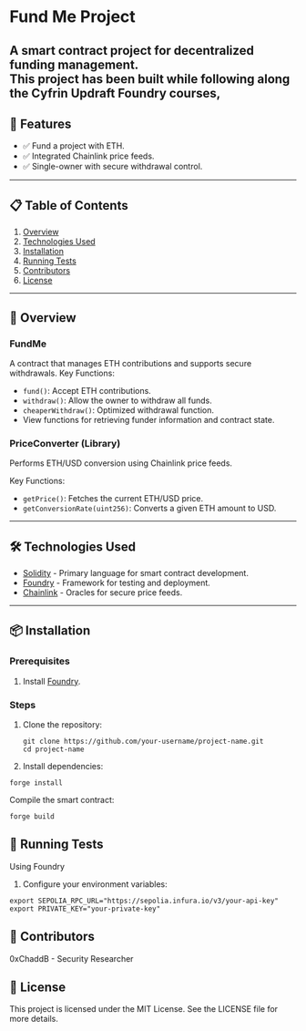 # **Fund Me Project**  
A smart contract project for decentralized funding management.   
This project has been built while following along the Cyfrin Updraft Foundry courses,
---

## **🚀 Features**
- ✅ Fund a project with ETH.  
- ✅ Integrated Chainlink price feeds.  
- ✅ Single-owner with secure withdrawal control.  

---

## **📋 Table of Contents**
1. [Overview](#-overview)  
2. [Technologies Used](#-technologies-used)  
3. [Installation](#-installation)  
4. [Running Tests](#-running-tests)  
5. [Contributors](#-contributors)  
6. [License](#-license)  

---

## **🌟 Overview**
### **FundMe**
A contract that manages ETH contributions and supports secure withdrawals.
Key Functions:

- ``fund()``: Accept ETH contributions.
- ``withdraw()``: Allow the owner to withdraw all funds.
- ``cheaperWithdraw()``: Optimized withdrawal function.
- View functions for retrieving funder information and contract state.

### **PriceConverter (Library)**

Performs ETH/USD conversion using Chainlink price feeds.

Key Functions:

- ``getPrice()``: Fetches the current ETH/USD price.
- ``getConversionRate(uint256)``: Converts a given ETH amount to USD.

---

## **🛠️ Technologies Used**
- [Solidity](https://soliditylang.org/) - Primary language for smart contract development.  
- [Foundry](https://book.getfoundry.sh/) - Framework for testing and deployment.  
- [Chainlink](https://chain.link/) - Oracles for secure price feeds.  

---

## **📦 Installation**
### **Prerequisites**
1. Install [Foundry](https://book.getfoundry.sh/getting-started/installation.html).   

### **Steps**
1. Clone the repository:  
   ```
   git clone https://github.com/your-username/project-name.git
   cd project-name
   ```
2. Install dependencies:
```
forge install
```
Compile the smart contract:
```
forge build
```

## **🧪 Running Tests**

Using Foundry
 1. Configure your environment variables:

```
export SEPOLIA_RPC_URL="https://sepolia.infura.io/v3/your-api-key"
export PRIVATE_KEY="your-private-key"
```

## **🤝 Contributors**

0xChaddB - Security Researcher


## **📜 License**
This project is licensed under the MIT License. See the LICENSE file for more details.